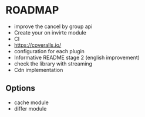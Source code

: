 # ROADMAP
- improve the cancel by group api
- Create your on invirte module
- CI
- https://coveralls.io/
- configuration for each plugin
- Informative README stage 2 (english improvement)
- check the library with streaming
- Cdn implementation



Options
----
- cache module
- differ module
